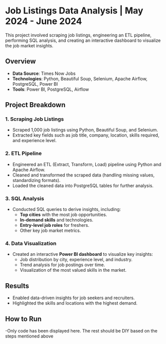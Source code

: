 # Job Listings Data Analysis | May 2024 - June 2024

This project involved scraping job listings, engineering an ETL pipeline, performing SQL analysis, and creating an interactive dashboard to visualize the job market insights.

## Overview
- **Data Source**: Times Now Jobs
- **Technologies**: Python, Beautiful Soup, Selenium, Apache Airflow, PostgreSQL, Power BI
- **Tools**: Power BI, PostgreSQL, Airflow

## Project Breakdown

### 1. Scraping Job Listings
- Scraped 1,000 job listings using Python, Beautiful Soup, and Selenium.
- Extracted key fields such as job title, company, location, skills required, and experience level.

### 2. ETL Pipeline
- Engineered an ETL (Extract, Transform, Load) pipeline using Python and Apache Airflow.
- Cleaned and transformed the scraped data (handling missing values, standardizing formats).
- Loaded the cleaned data into PostgreSQL tables for further analysis.

### 3. SQL Analysis
- Conducted SQL queries to derive insights, including:
  - **Top cities** with the most job opportunities.
  - **In-demand skills** and technologies.
  - **Entry-level job roles** for freshers.
  - Other key job market metrics.

### 4. Data Visualization
- Created an interactive **Power BI dashboard** to visualize key insights:
  - Job distribution by city, experience level, and industry.
  - Trend analysis for job postings over time.
  - Visualization of the most valued skills in the market.

## Results
- Enabled data-driven insights for job seekers and recruiters.
- Highlighted the skills and locations with the highest demand.

## How to Run
-Only code has been displayed here. The rest should be DIY based on the steps mentioned above
